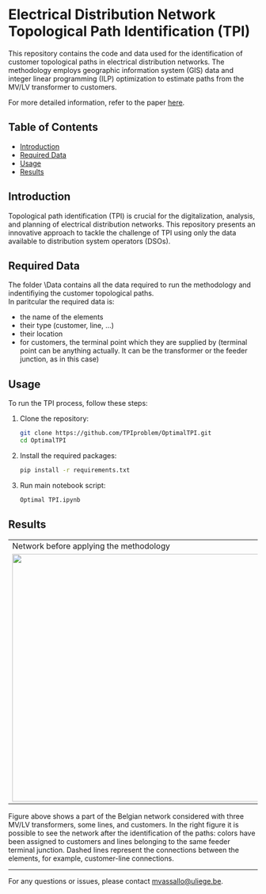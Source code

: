 # Electrical Distribution Network Topological Path Identification (TPI)

This repository contains the code and data used for the identification of customer topological paths in electrical distribution networks. The methodology employs geographic information system (GIS) data and integer linear programming (ILP) optimization to estimate paths from the MV/LV transformer to customers.

For more detailed information, refer to the paper [here](https://orbi.uliege.be/handle/2268/321834).

## Table of Contents

- [Introduction](#introduction)
- [Required Data](#requireddata)
- [Usage](#usage)
- [Results](#results)

## Introduction

Topological path identification (TPI) is crucial for the digitalization, analysis, and planning of electrical distribution networks. This repository presents an innovative approach to tackle the challenge of TPI using only the data available to distribution system operators (DSOs).


## Required Data
The folder \Data contains all the data required to run the methodology and indentifiying the customer topological paths.  
In paritcular the required data is:
- the name of the elements
- their type (customer, line, ...)
- their location
- for customers, the terminal point which they are supplied by (terminal point can be anything actually. It can be the transformer or the feeder junction, as in this case)

## Usage

To run the TPI process, follow these steps:

1. Clone the repository:
   ```bash
   git clone https://github.com/TPIproblem/OptimalTPI.git
   cd OptimalTPI

2. Install the required packages:
   ```bash
   pip install -r requirements.txt

3. Run main notebook script:
   ```bash
   Optimal TPI.ipynb

## Results
<table>
  <tr>
     <td> Network before applying the methodology </td>
     <td> Network after applying the methodology </td>
  </tr>
  <tr>
    <td> <img src="Results/Network_before.png" width="500" /> </td>
    <td> <img src="Results/Network_after.png" width="500" /> </td>
  </tr>
 </table>
Figure above shows a part of the Belgian network considered with three MV/LV transformers, some lines, and customers.
In the right figure it is possible to see the network after the identification of the paths: colors have been assigned to customers and lines belonging to the same feeder terminal junction. Dashed lines represent the connections between the elements, for example, customer-line connections.

***

For any questions or issues, please contact mvassallo@uliege.be.
